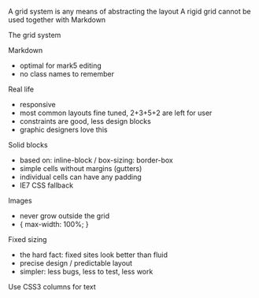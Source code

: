
A grid system is any means of abstracting the layout
A rigid grid cannot be used together with Markdown


The grid system

Markdown

- optimal for mark5 editing
- no class names to remember


Real life

- responsive
- most common layouts fine tuned, 2+3+5+2 are left for user
- constraints are good, less design blocks
- graphic designers love this

Solid blocks

- based on: inline-block / box-sizing: border-box
- simple cells without margins (gutters)
- individual cells can have any padding
- IE7 CSS fallback

Images

- never grow outside the grid
- { max-width: 100%; }


Fixed sizing

- the hard fact: fixed sites look better than fluid
- precise design / predictable layout
- simpler: less bugs, less to test, less work


Use CSS3 columns for text
